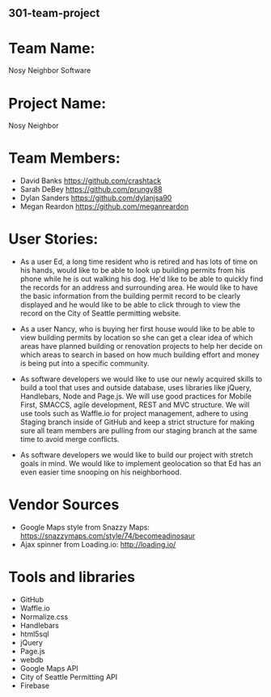 ## 301-team-project

# Team Name:
Nosy Neighbor Software

# Project Name:
Nosy Neighbor

# Team Members:
- David Banks https://github.com/crashtack
- Sarah DeBey https://github.com/prungy88
- Dylan Sanders https://github.com/dylanjsa90
- Megan Reardon https://github.com/meganreardon

# User Stories:

- As a user Ed, a long time resident who is retired and has lots of time on his hands, would like to be able to look up building permits from his phone while he is out walking his dog. He'd like to be able to quickly find the records for an address and surrounding area. He would like to have the basic information from the building permit record to be clearly displayed and he would like to be able to click through to view the record on the City of Seattle permitting website.

- As a user Nancy, who is buying her first house would like to be able to view building permits by location so she can get a clear idea of which areas have planned building or renovation projects to help her decide on which areas to search in based on how much building effort and money is being put into a specific community.

- As software developers we would like to use our newly acquired skills to build a tool that uses and outside database, uses libraries like jQuery, Handlebars, Node and Page.js. We will use good practices for Mobile First, SMACCS, agile development, REST and MVC structure. We will use tools such as Waffle.io for project management, adhere to using Staging branch inside of GitHub and keep a strict structure for making sure all team members are pulling from our staging branch at the same time to avoid merge conflicts.

- As software developers we would like to build our project with stretch goals in mind. We would like to implement geolocation so that Ed has an even easier time snooping on his neighborhood.


# Vendor Sources

- Google Maps style from Snazzy Maps: https://snazzymaps.com/style/74/becomeadinosaur
- Ajax spinner from Loading.io: http://loading.io/

# Tools and libraries

- GitHub
- Waffle.io
- Normalize.css
- Handlebars
- html5sql
- jQuery
- Page.js
- webdb
- Google Maps API
- City of Seattle Permitting API
- Firebase
